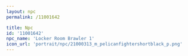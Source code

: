 ```yaml
---
layout: npc
permalink: /11001642

title: Npc
id: '11001642'
npc_name: 'Locker Room Brawler 1'
icon_url: 'portrait/npc/21000313_m_pelicanfightershortblack_p.png'
---
```


